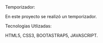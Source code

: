 Temporizador: 

En este proyecto se realizó un temporizador.

Tecnologias Utlizadas:

HTML5, CSS3, BOOTASTRAP5, JAVASCRIPT.


